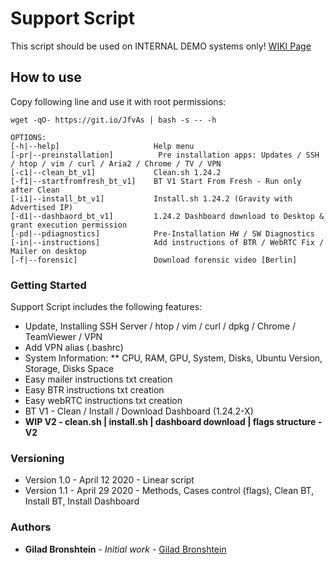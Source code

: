 # Support Script

This script should be used on INTERNAL DEMO systems only!
[WIKI Page](https://anyvision.atlassian.net/wiki/spaces/SUPPORT/pages/1604159099/Support+Script+-+INTERNAL+ONLY)

## How to use

Copy following line and use it with root permissions:

```
wget -qO- https://git.io/JfvAs | bash -s -- -h

OPTIONS:
[-h|--help]                     Help menu
[-pr|--preinstallation]          Pre installation apps: Updates / SSH / htop / vim / curl / Aria2 / Chrome / TV / VPN
[-c1|--clean_bt_v1]             Clean.sh 1.24.2
[-f1|--startfromfresh_bt_v1]    BT V1 Start From Fresh - Run only after Clean
[-i1|--install_bt_v1]           Install.sh 1.24.2 (Gravity with Advertised IP)
[-d1|--dashbaord_bt_v1]         1.24.2 Dashboard download to Desktop & grant execution permission
[-pd|--pdiagnostics]            Pre-Installation HW / SW Diagnostics
[-in|--instructions]            Add instructions of BTR / WebRTC Fix / Mailer on desktop
[-f|--forensic]                 Download forensic video [Berlin]
```

### Getting Started

Support Script includes the following features:
* Update, Installing SSH Server / htop / vim / curl / dpkg / Chrome / TeamViewer / VPN
* Add VPN alias (.bashrc)
* System Information: 
** CPU, RAM, GPU, System, Disks, Ubuntu Version, Storage, Disks Space
* Easy mailer instructions txt creation 
* Easy BTR instructions txt creation
* Easy webRTC instructions txt creation
* BT V1 - Clean / Install / Download Dashboard (1.24.2-X)
* **WIP V2 - clean.sh | install.sh | dashboard download | flags structure - V2**

### Versioning

* Version 1.0 - April 12 2020 - Linear script
* Version 1.1 - April 29 2020 - Methods, Cases control (flags), Clean BT, Install BT, Install Dashboard

### Authors

* **Gilad Bronshtein** - *Initial work* - [Gilad Bronshtein](https://github.com/gbronshtein-anyvision)
